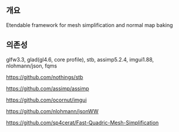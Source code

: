 ## 개요

Etendable framework for mesh simplification and normal map baking

## 의존성

glfw3.3, glad(gl4.6, core profile), stb, assimp5.2.4, imgui1.88, nlohmann/json, fqms

https://github.com/nothings/stb

https://github.com/assimp/assimp

https://github.com/ocornut/imgui

https://github.com/nlohmann/jsonWW

https://github.com/sp4cerat/Fast-Quadric-Mesh-Simplification
